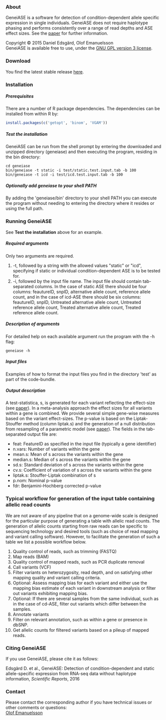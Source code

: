
### About
GeneiASE is a software for detection of condition-dependent allele
specific expression in single individuals. GeneiASE does not require
haplotype phasing and performs consistently over a range of read
depths and ASE effect sizes. See the <a href="http://www.nature.com/articles/srep21134">paper</a> for further
information.

Copyright © 2015 Daniel Edsgärd, Olof Emanuelsson<br>
GeneiASE is available free to use, under the <a href="./LICENSE">GNU GPL version 3 license</a>.

### Download
You find the latest stable release <a href="https://github.com/edsgard/geneiase/releases">here</a>.

### Installation
##### Prerequisites
There are a number of R package dependencies. The dependencies can be installed from within R by:
 ```R
 install.packages(c('getopt', 'binom', 'VGAM'))
```

##### Test the installation
GeneiASE can be run from the shell prompt by entering the downloaded
and unzipped directory (geneiase) and then executing the program, residing in the bin directory:
 ```Shell
cd geneiase
bin/geneiase -t static -i test/static.test.input.tab -b 100
bin/geneiase -t icd -i test/icd.test.input.tab -b 100
```

##### Optionally add geneiase to your shell PATH
By adding the 'geneiase/bin' directory to your shell PATH you can execute
the program without needing to entering the directory where it resides or using the full path.


### Running GeneiASE
See **Test the installation** above for an example.

##### Required arguments
Only two arguments are required.<br>
 1. -t, followed by a string with the allowed values "static" or "icd", specifying if static or individual condition-dependent ASE is to be tested for.
 2. -i, followed by the input file name. The input file should contain tab-separated columns. In the case of static ASE there should be four columns: feautureID, snpID, alternative allele count, reference allele count, and in the case of icd-ASE there should be six columns: feautureID, snpID, Untreated alternative allele count, Untreated reference allele count, Treated alternative allele count, Treated reference allele count.
 
##### Description of arguments
For detailed help on each available argument run the program with the -h flag:
```Shell
geneiase -h
```

##### Input files
Examples of how to format the input files you find in the directory 'test' as part of the code-bundle.

##### Output description
 A test-statistica, s, is generated for each variant reflecting the effect-size (see <a href="http://www.nature.com/articles/srep21134">paper</a>). In a meta-analysis approach the effect sizes for all variants within a gene is combined. We provide several simple gene-wise measures based on the variant effect-sizes. The p-value is based on the Liptak-Stouffer method (column liptak.s) and the generation of a null distribution from resampling of a parametric model (see <a href="http://www.nature.com/articles/srep21134">paper</a>). The fields in the tab-separated output file are:
- feat: FeatureID as specified in the input file (typically a gene identifier)
- n.vars: Number of variants within the gene
- mean.s: Mean of s across the variants within the gene
- median.s: Median of s across the variants within the gene
- sd.s: Standard deviation of s across the variants within the gene
- cv.s: Coefficient of variation of s across the variants within the gene
- liptak.s: Stouffer-Liptak combination of s
- p.nom: Nominal p-value
- fdr: Benjamini-Hochberg corrected p-value

### Typical workflow for generation of the input table containing allelic read counts
 We are not aware of any pipeline that on a genome-wide scale is designed for the particular purpose of generating a table with allelic read counts. The generation of allelic counts starting from raw reads can be specific to sequencing technology and desired tools (such as choice of read mapping and variant calling software). However, to facilitate the generation of such a table we list a possible workflow below. 
 1. Quality control of reads, such as trimming (FASTQ)
 2. Map reads (BAM)
 3. Quality control of mapped reads, such as PCR duplicate removal
 4. Call variants (VCF)
 5. Filter variants on heterozygosity, read depth, and on satisfying other mapping quality and variant calling criteria.
   1. Optional: Assess mapping bias for each variant and either use the mapping bias estimate of each variant in downstream analysis or filter out variants exhibiting mapping bias.
   2. Optional: If there are several samples from the same individual, such as in the case of cd-ASE, filter out variants which differ between the samples.
 6. Annotate variants
 7. Filter on relevant annotation, such as within a gene or presence in dbSNP.
 8. Get allelic counts for filtered variants based on a pileup of mapped reads.

### Citing GeneiASE
If you use GeneiASE, please cite it as follows:

Edsgärd D. et al., GeneiASE: Detection of condition-dependent and static allele-specific expression from RNA-seq data without haplotype information, <em>Scientific Reports</em>, 2016

### Contact
Please contact the corresponding author if you have technical issues or other comments or questions:<br/>
<a href="mailto:olofem (at) kth (dot) se">Olof Emanuelsson</a>


